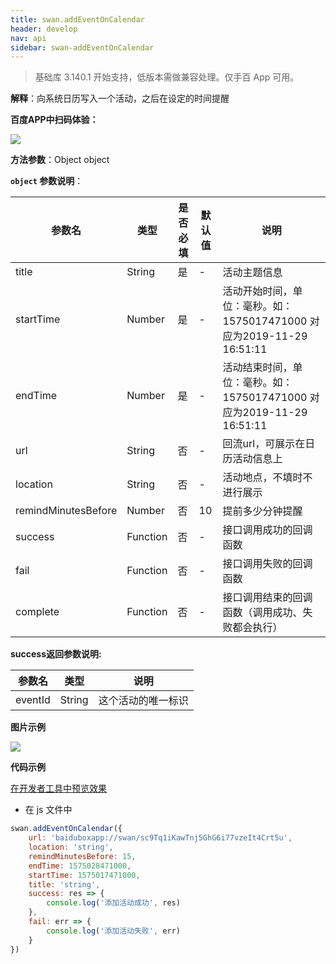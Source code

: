 ```yaml
---
title: swan.addEventOnCalendar
header: develop
nav: api
sidebar: swan-addEventOnCalendar
---
```



> 基础库 3.140.1 开始支持，低版本需做兼容处理。仅手百 App 可用。

**解释**：向系统日历写入一个活动，之后在设定的时间提醒

**百度APP中扫码体验：**

<img src="https://b.bdstatic.com/miniapp/assets/images/doc_demo/pages_calendar.png"  class="demo-qrcode-image" />

**方法参数**：Object object

**`object` 参数说明**：

|参数名 |类型  |是否必填  |默认值|说明|
|---- | ---- | ---- |--|---- |
|title|String|是|-|活动主题信息|
|startTime|Number|是|-|活动开始时间，单位：毫秒。如：1575017471000 对应为2019-11-29 16:51:11|
|endTime|Number|是|-|活动结束时间，单位：毫秒。如：1575017471000 对应为2019-11-29 16:51:11|
|url|String|否|-|回流url，可展示在日历活动信息上|
|location|String|否|-|活动地点，不填时不进行展示|
|remindMinutesBefore|Number|否|10|提前多少分钟提醒|
| success | Function | 否 | - | 接口调用成功的回调函数 |
| fail | Function | 否 | - | 接口调用失败的回调函数 |
| complete | Function | 否 | - | 接口调用结束的回调函数（调用成功、失败都会执行）|

**success返回参数说明:**

|参数名 |类型|说明|
|---- | ---- |--|
|eventId|String|这个活动的唯一标识|

**图片示例**

<div class="m-doc-custom-examples">
    <div class="m-doc-custom-examples-correct">
        <img src="https://b.bdstatic.com/searchbox/icms/searchbox/img/eventOnCalendar.gif">
    </div>
    <div class="m-doc-custom-examples-correct">
        <img src=" ">
    </div>
    <div class="m-doc-custom-examples-correct">
        <img src=" ">
    </div>  
</div>

**代码示例**

<a href="swanide://fragment/cb1f16806375e7bf2600af4a046ca4e81577432660697" title="在开发者工具中预览效果" target="_self">在开发者工具中预览效果</a>

* 在 js 文件中

```js
swan.addEventOnCalendar({
    url: 'baiduboxapp://swan/sc9Tq1iKawTnj5GhG6i77vzeIt4Crt5u',
    location: 'string',
    remindMinutesBefore: 15,
    endTime: 1575028471000,
    startTime: 1575017471000,
    title: 'string',
    success: res => {
        console.log('添加活动成功', res)
    },
    fail: err => {
        console.log('添加活动失败', err)
    }
})
```
